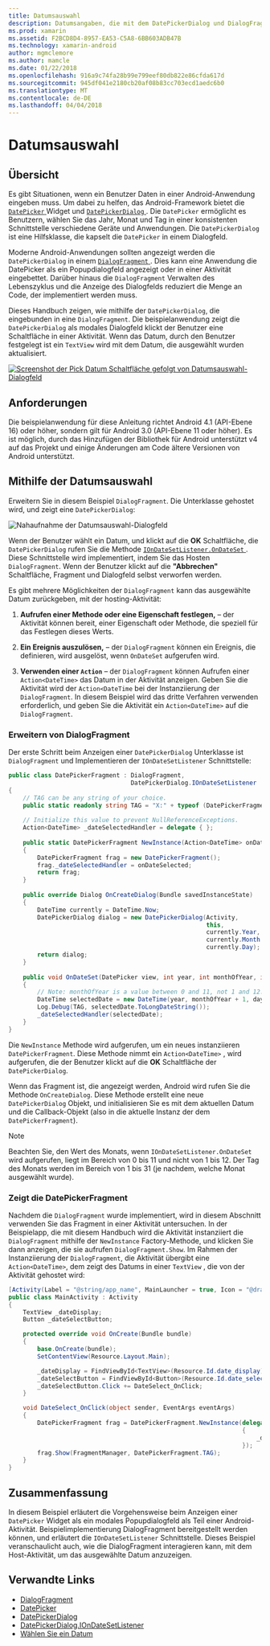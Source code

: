 ```yaml
---
title: Datumsauswahl
description: Datumsangaben, die mit dem DatePickerDialog und DialogFragment auswählen
ms.prod: xamarin
ms.assetid: F2BCD8D4-8957-EA53-C5A8-6BB603ADB47B
ms.technology: xamarin-android
author: mgmclemore
ms.author: mamcle
ms.date: 01/22/2018
ms.openlocfilehash: 916a9c74fa28b99e799eef80db822e86cfda617d
ms.sourcegitcommit: 945df041e2180cb20af08b83cc703ecd1aedc6b0
ms.translationtype: MT
ms.contentlocale: de-DE
ms.lasthandoff: 04/04/2018
---
```

# <a name="date-picker"></a>Datumsauswahl

## <a name="overview"></a>Übersicht

Es gibt Situationen, wenn ein Benutzer Daten in einer Android-Anwendung eingeben muss. Um dabei zu helfen, das Android-Framework bietet die [ `DatePicker` ](https://developer.xamarin.com/api/type/Android.Widget.DatePicker/) Widget und [ `DatePickerDialog` ](https://developer.xamarin.com/api/type/Android.App.DatePickerDialog/) . Die `DatePicker` ermöglicht es Benutzern, wählen Sie das Jahr, Monat und Tag in einer konsistenten Schnittstelle verschiedene Geräte und Anwendungen. Die `DatePickerDialog` ist eine Hilfsklasse, die kapselt die `DatePicker` in einem Dialogfeld.

Moderne Android-Anwendungen sollten angezeigt werden die `DatePickerDialog` in einem [ `DialogFragment` ](https://developer.xamarin.com/api/type/Android.App.DialogFragment/). Dies kann eine Anwendung die DatePicker als ein Popupdialogfeld angezeigt oder in einer Aktivität eingebettet. Darüber hinaus die `DialogFragment` Verwalten des Lebenszyklus und die Anzeige des Dialogfelds reduziert die Menge an Code, der implementiert werden muss.

Dieses Handbuch zeigen, wie mithilfe der `DatePickerDialog`, die eingebunden in eine `DialogFragment`. Die beispielanwendung zeigt die `DatePickerDialog` als modales Dialogfeld klickt der Benutzer eine Schaltfläche in einer Aktivität. Wenn das Datum, durch den Benutzer festgelegt ist ein `TextView` wird mit dem Datum, die ausgewählt wurden aktualisiert.

[![Screenshot der Pick Datum Schaltfläche gefolgt von Datumsauswahl-Dialogfeld](date-picker-images/image-01-sml.png)](date-picker-images/image-01.png#lightbox)

## <a name="requirements"></a>Anforderungen

Die beispielanwendung für diese Anleitung richtet Android 4.1 (API-Ebene
16) oder höher, sondern gilt für Android 3.0 (API-Ebene 11 oder höher). Es ist möglich, durch das Hinzufügen der Bibliothek für Android unterstützt v4 auf das Projekt und einige Änderungen am Code ältere Versionen von Android unterstützt.

## <a name="using-the-datepicker"></a>Mithilfe der Datumsauswahl

Erweitern Sie in diesem Beispiel `DialogFragment`. Die Unterklasse gehostet wird, und zeigt eine `DatePickerDialog`:

![Nahaufnahme der Datumsauswahl-Dialogfeld](date-picker-images/image-02.png)

Wenn der Benutzer wählt ein Datum, und klickt auf die **OK** Schaltfläche, die `DatePickerDialog` rufen Sie die Methode [ `IOnDateSetListener.OnDateSet` ](https://developer.xamarin.com/api/member/Android.App.DatePickerDialog+IOnDateSetListener.OnDateSet/p/Android.Widget.DatePicker/System.Int32/System.Int32/System.Int32/).
Diese Schnittstelle wird implementiert, indem Sie das Hosten `DialogFragment`. Wenn der Benutzer klickt auf die **"Abbrechen"** Schaltfläche, Fragment und Dialogfeld selbst verworfen werden.

Es gibt mehrere Möglichkeiten der `DialogFragment` kann das ausgewählte Datum zurückgeben, mit der hosting-Aktivität:

1. **Aufrufen einer Methode oder eine Eigenschaft festlegen,** &ndash; der Aktivität können bereit, einer Eigenschaft oder Methode, die speziell für das Festlegen dieses Werts.

2. **Ein Ereignis auszulösen,** &ndash; der `DialogFragment` können ein Ereignis, die definieren, wird ausgelöst, wenn `OnDateSet` aufgerufen wird.

3. **Verwenden einer `Action`**  &ndash; der `DialogFragment` können Aufrufen einer `Action<DateTime>` das Datum in der Aktivität anzeigen. Geben Sie die Aktivität wird der `Action<DateTime` bei der Instanziierung der `DialogFragment`. In diesem Beispiel wird das dritte Verfahren verwenden erforderlich, und geben Sie die Aktivität ein `Action<DateTime>` auf die `DialogFragment`.



### <a name="extending-dialogfragment"></a>Erweitern von DialogFragment

Der erste Schritt beim Anzeigen einer `DatePickerDialog` Unterklasse ist `DialogFragment` und Implementieren der `IOnDateSetListener` Schnittstelle:

```csharp
public class DatePickerFragment : DialogFragment, 
                                  DatePickerDialog.IOnDateSetListener
{
    // TAG can be any string of your choice.
    public static readonly string TAG = "X:" + typeof (DatePickerFragment).Name.ToUpper();
    
    // Initialize this value to prevent NullReferenceExceptions.
    Action<DateTime> _dateSelectedHandler = delegate { };
    
    public static DatePickerFragment NewInstance(Action<DateTime> onDateSelected)
    {
        DatePickerFragment frag = new DatePickerFragment();
        frag._dateSelectedHandler = onDateSelected;
        return frag;
    }
    
    public override Dialog OnCreateDialog(Bundle savedInstanceState)
    {
        DateTime currently = DateTime.Now;
        DatePickerDialog dialog = new DatePickerDialog(Activity, 
                                                       this, 
                                                       currently.Year, 
                                                       currently.Month - 1,
                                                       currently.Day);
        return dialog;
    }
    
    public void OnDateSet(DatePicker view, int year, int monthOfYear, int dayOfMonth)
    {
        // Note: monthOfYear is a value between 0 and 11, not 1 and 12!
        DateTime selectedDate = new DateTime(year, monthOfYear + 1, dayOfMonth);
        Log.Debug(TAG, selectedDate.ToLongDateString());
        _dateSelectedHandler(selectedDate);
    }
}
```

Die `NewInstance` Methode wird aufgerufen, um ein neues instanziieren `DatePickerFragment`. Diese Methode nimmt ein `Action<DateTime>` , wird aufgerufen, die der Benutzer klickt auf die **OK** Schaltfläche der `DatePickerDialog`.

Wenn das Fragment ist, die angezeigt werden, Android wird rufen Sie die Methode `OnCreateDialog`. Diese Methode erstellt eine neue `DatePickerDialog` Objekt, und initialisieren Sie es mit dem aktuellen Datum und die Callback-Objekt (also in die aktuelle Instanz der dem `DatePickerFragment`).


> [!NOTE]
> Beachten Sie, den Wert des Monats, wenn `IOnDateSetListener.OnDateSet` wird aufgerufen, liegt im Bereich von 0 bis 11 und nicht von 1 bis 12. Der Tag des Monats werden im Bereich von 1 bis 31 (je nachdem, welche Monat ausgewählt wurde).



### <a name="showing-the-datepickerfragment"></a>Zeigt die DatePickerFragment

Nachdem die `DialogFragment` wurde implementiert, wird in diesem Abschnitt verwenden Sie das Fragment in einer Aktivität untersuchen. In der Beispielapp, die mit diesem Handbuch wird die Aktivität instanziiert die `DialogFragment` mithilfe der `NewInstance` Factory-Methode, und klicken Sie dann anzeigen, die sie aufrufen `DialogFragment.Show`. Im Rahmen der Instanziierung der `DialogFragment`, die Aktivität übergibt eine `Action<DateTime>`, dem zeigt des Datums in einer `TextView` , die von der Aktivität gehostet wird:

```csharp
[Activity(Label = "@string/app_name", MainLauncher = true, Icon = "@drawable/icon")]
public class MainActivity : Activity
{
    TextView _dateDisplay;
    Button _dateSelectButton;

    protected override void OnCreate(Bundle bundle)
    {
        base.OnCreate(bundle);
        SetContentView(Resource.Layout.Main);

        _dateDisplay = FindViewById<TextView>(Resource.Id.date_display);
        _dateSelectButton = FindViewById<Button>(Resource.Id.date_select_button);
        _dateSelectButton.Click += DateSelect_OnClick;
    }

    void DateSelect_OnClick(object sender, EventArgs eventArgs)
    {
        DatePickerFragment frag = DatePickerFragment.NewInstance(delegate(DateTime time)
                                                                 {
                                                                     _dateDisplay.Text = time.ToLongDateString();
                                                                 });
        frag.Show(FragmentManager, DatePickerFragment.TAG);
    }
}
```


## <a name="summary"></a>Zusammenfassung

In diesem Beispiel erläutert die Vorgehensweise beim Anzeigen einer `DatePicker` Widget als ein modales Popupdialogfeld als Teil einer Android-Aktivität. Beispielimplementierung DialogFragment bereitgestellt werden können, und erläutert die `IOnDateSetListener` Schnittstelle. Dieses Beispiel veranschaulicht auch, wie die DialogFragment interagieren kann, mit dem Host-Aktivität, um das ausgewählte Datum anzuzeigen.


## <a name="related-links"></a>Verwandte Links

- [DialogFragment](https://developer.xamarin.com/api/type/Android.App.DialogFragment/)
- [DatePicker](https://developer.xamarin.com/api/type/Android.Widget.DatePicker/)
- [DatePickerDialog](https://developer.xamarin.com/api/type/Android.App.DatePickerDialog/)
- [DatePickerDialog.IOnDateSetListener](https://developer.xamarin.com/api/type/Android.App.DatePickerDialog+IOnDateSetListener/)
- [Wählen Sie ein Datum](https://github.com/xamarinhttps://developer.xamarin.com/recipes/tree/master/android/controls/datepicker/select_a_date)
